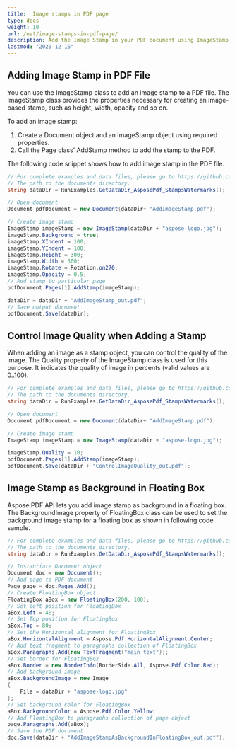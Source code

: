 ```yaml
---
title:  Image stamps in PDF page
type: docs
weight: 10
url: /net/image-stamps-in-pdf-page/
description: Add the Image Stamp in your PDF document using ImageStamp class with the Aspose.PDF library.
lastmod: "2020-12-16"
---
```


## Adding Image Stamp in PDF File

You can use the ImageStamp class to add an image stamp to a PDF file. The ImageStamp class provides the properties necessary for creating an image-based stamp, such as height, width, opacity and so on.

To add an image stamp:

1. Create a Document object and an ImageStamp object using required properties.
1. Call the Page class’ AddStamp method to add the stamp to the PDF.

The following code snippet shows how to add image stamp in the PDF file.

```csharp
// For complete examples and data files, please go to https://github.com/aspose-pdf/Aspose.PDF-for-.NET
// The path to the documents directory.
string dataDir = RunExamples.GetDataDir_AsposePdf_StampsWatermarks();

// Open document
Document pdfDocument = new Document(dataDir+ "AddImageStamp.pdf");

// Create image stamp
ImageStamp imageStamp = new ImageStamp(dataDir + "aspose-logo.jpg");
imageStamp.Background = true;
imageStamp.XIndent = 100;
imageStamp.YIndent = 100;
imageStamp.Height = 300;
imageStamp.Width = 300;
imageStamp.Rotate = Rotation.on270;
imageStamp.Opacity = 0.5;
// Add stamp to particular page
pdfDocument.Pages[1].AddStamp(imageStamp);

dataDir = dataDir + "AddImageStamp_out.pdf";
// Save output document
pdfDocument.Save(dataDir);
```

## Control Image Quality when Adding a Stamp

When adding an image as a stamp object, you can control the quality of the image. The Quality property of the ImageStamp class is used for this purpose. It indicates the quality of image in percents (valid values are 0..100).

```csharp
// For complete examples and data files, please go to https://github.com/aspose-pdf/Aspose.PDF-for-.NET
// The path to the documents directory.
string dataDir = RunExamples.GetDataDir_AsposePdf_StampsWatermarks();

// Open document
Document pdfDocument = new Document(dataDir+ "AddImageStamp.pdf");

// Create image stamp
ImageStamp imageStamp = new ImageStamp(dataDir + "aspose-logo.jpg");

imageStamp.Quality = 10;
pdfDocument.Pages[1].AddStamp(imageStamp);
pdfDocument.Save(dataDir + "ControlImageQuality_out.pdf");
```

## Image Stamp as Background in Floating Box

Aspose.PDF API lets you add image stamp as background in a floating box. The BackgroundImage property of FloatingBox class can be used to set the background image stamp for a floating box as shown in following code sample.

```csharp
// For complete examples and data files, please go to https://github.com/aspose-pdf/Aspose.PDF-for-.NET
// The path to the documents directory.
string dataDir = RunExamples.GetDataDir_AsposePdf_StampsWatermarks();

// Instantiate Document object
Document doc = new Document();
// Add page to PDF document
Page page = doc.Pages.Add();
// Create FloatingBox object
FloatingBox aBox = new FloatingBox(200, 100);
// Set left position for FloatingBox
aBox.Left = 40;
// Set Top position for FloatingBox
aBox.Top = 80;
// Set the Horizontal alignment for FloatingBox
aBox.HorizontalAlignment = Aspose.Pdf.HorizontalAlignment.Center;
// Add text fragment to paragraphs collection of FloatingBox
aBox.Paragraphs.Add(new TextFragment("main text"));
// Set border for FloatingBox
aBox.Border = new BorderInfo(BorderSide.All, Aspose.Pdf.Color.Red);
// Add background image
aBox.BackgroundImage = new Image
{
    File = dataDir + "aspose-logo.jpg"
};
// Set background color for FloatingBox
aBox.BackgroundColor = Aspose.Pdf.Color.Yellow;
// Add FloatingBox to paragraphs collection of page object
page.Paragraphs.Add(aBox);
// Save the PDF document
doc.Save(dataDir + "AddImageStampAsBackgroundInFloatingBox_out.pdf");
```
